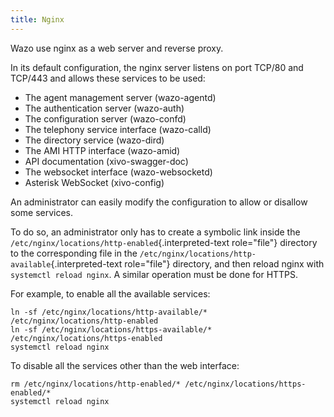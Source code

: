 ```yaml
---
title: Nginx
---
```


Wazo use nginx as a web server and reverse proxy.

In its default configuration, the nginx server listens on port TCP/80
and TCP/443 and allows these services to be used:

-   The agent management server (wazo-agentd)
-   The authentication server (wazo-auth)
-   The configuration server (wazo-confd)
-   The telephony service interface (wazo-calld)
-   The directory service (wazo-dird)
-   The AMI HTTP interface (wazo-amid)
-   API documentation (xivo-swagger-doc)
-   The websocket interface (wazo-websocketd)
-   Asterisk WebSocket (xivo-config)

An administrator can easily modify the configuration to allow or
disallow some services.

To do so, an administrator only has to create a symbolic link inside the
`/etc/nginx/locations/http-enabled`{.interpreted-text role="file"}
directory to the corresponding file in the
`/etc/nginx/locations/http-available`{.interpreted-text role="file"}
directory, and then reload nginx with `systemctl reload nginx`. A
similar operation must be done for HTTPS.

For example, to enable all the available services:

    ln -sf /etc/nginx/locations/http-available/* /etc/nginx/locations/http-enabled
    ln -sf /etc/nginx/locations/https-available/* /etc/nginx/locations/https-enabled
    systemctl reload nginx

To disable all the services other than the web interface:

    rm /etc/nginx/locations/http-enabled/* /etc/nginx/locations/https-enabled/*
    systemctl reload nginx
